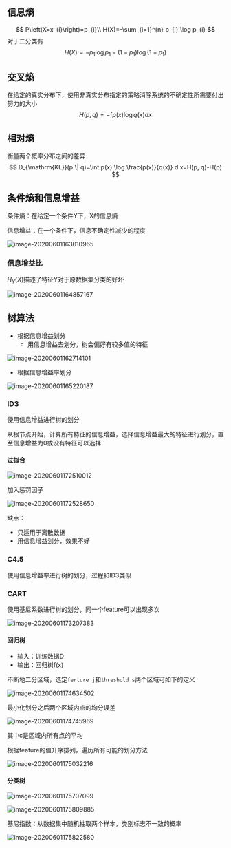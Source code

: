 ## 信息熵


$$
P\left(X=x_{i}\right)=p_{i}\\
H(X)=-\sum_{i=1}^{n} p_{i} \log p_{i}
$$
对于二分类有
$$
H(X)=-p_{1} \log p_{1}-\left(1-p_{1}\right) \log \left(1-p_{1}\right)
$$




## 交叉熵

在给定的真实分布下，使用非真实分布指定的策略消除系统的不确定性所需要付出努力的大小
$$
H(p, q)=-\int p(x) \log q(x) d x
$$


## 相对熵

衡量两个概率分布之间的差异
$$
D_{\mathrm{KL}}(p \| q)=\int p(x) \log \frac{p(x)}{q(x)} d x=H(p, q)-H(p)
$$


## 条件熵和信息增益

条件熵：在给定一个条件Y下，X的信息熵

信息增益：在一个条件下，信息不确定性减少的程度

![image-20200601163010965](决策树.assets/image-20200601163010965.png)

### 信息增益比

$H_Y(X)$描述了特征Y对于原数据集分类的好坏

![image-20200601164857167](决策树.assets/image-20200601164857167.png)



## 树算法

- 根据信息增益划分
  - 用信息增益去划分，树会偏好有较多值的特征

![image-20200601162714101](决策树.assets/image-20200601162714101.png)

- 根据信息增益率划分

![image-20200601165220187](决策树.assets/image-20200601165220187.png)

### ID3

使用信息增益进行树的划分

从根节点开始，计算所有特征的信息增益，选择信息增益最大的特征进行划分，直至信息增益为0或没有特征可以选择

#### 过拟合

![image-20200601172510012](决策树.assets/image-20200601172510012.png)

加入惩罚因子

![image-20200601172528650](决策树.assets/image-20200601172528650.png)



缺点：

- 只适用于离散数据
- 用信息增益划分，效果不好

### C4.5

使用信息增益率进行树的划分，过程和ID3类似

### CART

使用基尼系数进行树的划分，同一个feature可以出现多次

![image-20200601173207383](决策树.assets/image-20200601173207383.png)

#### 回归树

- 输入：训练数据D
- 输出：回归树f(x)

不断地二分区域，选定`ferture j`和`threshold s`两个区域可如下的定义

![image-20200601174634502](决策树.assets/image-20200601174634502.png)

最小化划分之后两个区域内点的均分误差

![image-20200601174745969](决策树.assets/image-20200601174745969.png)

其中c是区域内所有点的平均

根据feature的值升序排列，遍历所有可能的划分方法

![image-20200601175032216](决策树.assets/image-20200601175032216.png)

#### 分类树

![image-20200601175707099](决策树.assets/image-20200601175707099.png)

![image-20200601175809885](决策树.assets/image-20200601175809885.png)

基尼指数：从数据集中随机抽取两个样本，类别标志不一致的概率

![image-20200601175822580](决策树.assets/image-20200601175822580.png)